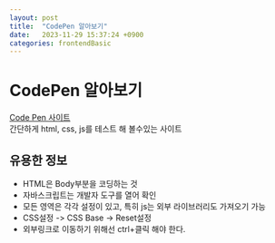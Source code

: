 ```yaml
---
layout: post
title:  "CodePen 알아보기"
date:   2023-11-29 15:37:24 +0900
categories: frontendBasic
---
```

# CodePen 알아보기
[Code Pen 사이트](https://codepen.io)  
간단하게 html, css, js를 테스트 해 볼수있는 사이트

## 유용한 정보
- HTML은 Body부분을 코딩하는 것
- 자바스크립트는 개발자 도구를 열어 확인
- 모든 영역은 각각 설정이 있고,  특히 js는 외부 라이브러리도 가져오기 가능
- CSS설정 -> CSS Base -> Reset설정
- 외부링크로 이동하기 위해선 ctrl+클릭 해야 한다.
